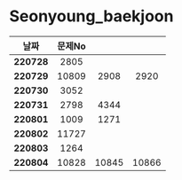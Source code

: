 # Seonyoung_baekjoon

| 날짜         | 문제No  |       |       |
|:----------:|:-----:|:-----:|:-----:|
| **220728** | 2805  |       |       |
| **220729** | 10809 | 2908  | 2920  |
| **220730** | 3052  |       |       |
| **220731** | 2798  | 4344  |       |
| **220801** | 1009  | 1271  |       |
| **220802** | 11727 |       |       |
| **220803** | 1264  |       |       |
| **220804** | 10828 | 10845 | 10866 |